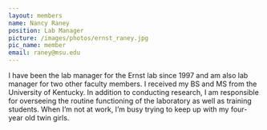 ```yaml
---
layout: members
name: Nancy Raney
position: Lab Manager
picture: /images/photos/ernst_raney.jpg
pic_name: member 
email: raney@msu.edu
---
```


I have been the lab manager for the Ernst lab since 1997 and am also lab manager for two other faculty members. I received my BS and MS from the University of Kentucky. In addition to conducting research, I am responsible for overseeing the routine functioning of the laboratory as well as training students. When I’m not at work, I’m busy trying to keep up with my four-year old twin girls.
<br><br><br>
